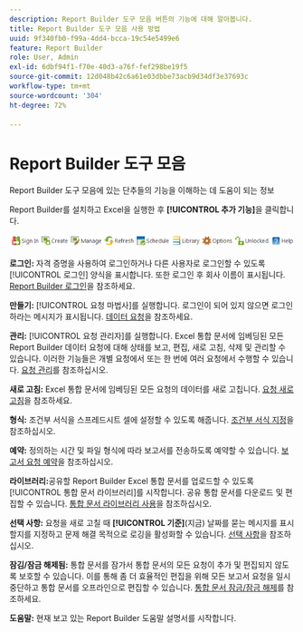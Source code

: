 ```yaml
---
description: Report Builder 도구 모음 버튼의 기능에 대해 알아봅니다.
title: Report Builder 도구 모음 사용 방법
uuid: 9f340fb0-f99a-4dd4-bcca-19c54e5499e6
feature: Report Builder
role: User, Admin
exl-id: 6dbf94f1-f70e-40d3-a76f-fef298be19f5
source-git-commit: 12d048b42c6a61e03dbbe73acb9d34df3e37693c
workflow-type: tm+mt
source-wordcount: '304'
ht-degree: 72%

---
```


# Report Builder 도구 모음

Report Builder 도구 모음에 있는 단추들의 기능을 이해하는 데 도움이 되는 정보

Report Builder를 설치하고 Excel을 실행한 후 **[!UICONTROL 추가 기능]**&#x200B;을 클릭합니다.

![Report Builder 도구 모음 아이콘](assets/report_builder_toolbar.png)

**로그인:** 자격 증명을 사용하여 로그인하거나 다른 사용자로 로그인할 수 있도록 [!UICONTROL 로그인] 양식을 표시합니다. 또한 로그인 후 회사 이름이 표시됩니다. [Report Builder 로그인](/help/analyze/legacy-report-builder/setup/login.md)을 참조하세요.

**만들기:** [!UICONTROL 요청 마법사]를 실행합니다. 로그인이 되어 있지 않으면 로그인하라는 메시지가 표시됩니다. [데이터 요청](/help/analyze/legacy-report-builder/data-requests/data-requests.md)을 참조하세요.

**관리:** [!UICONTROL 요청 관리자]를 실행합니다. Excel 통합 문서에 임베딩된 모든 Report Builder 데이터 요청에 대해 상태를 보고, 편집, 새로 고침, 삭제 및 관리할 수 있습니다. 이러한 기능들은 개별 요청에서 또는 한 번에 여러 요청에서 수행할 수 있습니다. [요청 관리](/help/analyze/legacy-report-builder/manage-requests/r-arb-manage-requests.md)를 참조하십시오.

**새로 고침:** Excel 통합 문서에 임베딩된 모든 요청의 데이터를 새로 고칩니다. [요청 새로 고침](/help/analyze/legacy-report-builder/manage-requests/t-refresh-a-request.md)을 참조하세요.

**형식:** 조건부 서식을 스프레드시트 셀에 설정할 수 있도록 해줍니다. [조건부 서식 지정](/help/analyze/legacy-report-builder/manage-requests/specify-conditional-formatting.md)을 참조하십시오.

**예약:** 정의하는 시간 및 파일 형식에 따라 보고서를 전송하도록 예약할 수 있습니다. [보고서 요청 예약](/help/analyze/legacy-report-builder/schedule-report-requests.md)을 참조하십시오.

**라이브러리:**&#x200B;공유할 Report Builder Excel 통합 문서를 업로드할 수 있도록 [!UICONTROL 통합 문서 라이브러리]를 시작합니다. 공유 통합 문서를 다운로드 및 편집할 수 있습니다. [통합 문서 라이브러리 사용](/help/analyze/legacy-report-builder/workbook-library/t-upload-a-workbook.md)을 참조하십시오.

**선택 사항:** 요청을 새로 고칠 때 **[!UICONTROL 기준]**(지금) 날짜를 묻는 메시지를 표시할지를 지정하고 문제 해결 목적으로 로깅을 활성화할 수 있습니다. [선택 사항](/help/analyze/legacy-report-builder/options.md)을 참조하십시오.

**잠김/잠금 해제됨:** 통합 문서를 잠가서 통합 문서의 모든 요청이 추가 및 편집되지 않도록 보호할 수 있습니다. 이를 통해 좀 더 효율적인 편집을 위해 모든 보고서 요청을 일시 중단하고 통합 문서를 오프라인으로 편집할 수 있습니다. [통합 문서 잠금/잠금 해제](/help/analyze/legacy-report-builder/workbook-library/protect-wb.md)를 참조하세요.

**도움말:** 현재 보고 있는 Report Builder 도움말 설명서를 시작합니다.
